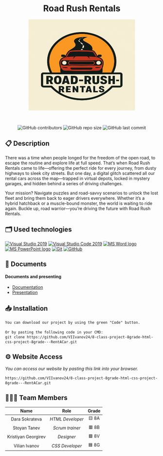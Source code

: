 <h1 align="center">Road Rush Rentals</h1>
 
<p align = "center">
<img height="300" width="350" src = "Road Rush Rentals/images/logo.png.jpg" alt = "logo">
</p>
 
<br>
 
<p align = "center">
<img alt="GitHub contributors" src="https://img.shields.io/github/contributors/">
<img alt="GitHub repo size" src="https://img.shields.io/github/repo-size/">
<img alt="GitHub last commit" src="https://img.shields.io/github/last-commit/">
</p> 
 
## 📋 Description
There was a time when people longed for the freedom of the open road, to escape the routine and explore life at full speed. That’s when Road Rush Rentals came to life—offering the perfect ride for every journey, from dusty highways to sleek city streets. But one day, a digital glitch scattered all our rental cars across the map—trapped in virtual depots, locked in mystery garages, and hidden behind a series of driving challenges.

Your mission? Navigate puzzles and road-savvy scenarios to unlock the lost fleet and bring them back to eager drivers everywhere. Whether it’s a hybrid hatchback or a muscle-bound monster, the world is waiting to ride again. Buckle up, road warrior—you’re driving the future with Road Rush Rentals.



## 🗂 Used technologies
<p align="left">
<a href="https://visualstudio.microsoft.com/"><img src="https://img.icons8.com/fluency/48/000000/visual-studio.png" alt="Visual Studio 2019"/></a>
<a href="https://code.visualstudio.com/"><img src="https://img.icons8.com/color/48/null/visual-studio-code-2019.png" alt="Visual Studio Code 2019"/></a>
<a href="https://www.microsoft.com/en-ww/microsoft-365/word"><img src="https://img.icons8.com/fluency/48/000000/microsoft-word-2019.png" alt="MS Word logo" width=48px /></a>
<a href="https://www.microsoft.com/en-us/microsoft-365/powerpoint"><img src="https://img.icons8.com/fluency/48/000000/microsoft-powerpoint-2019.png" alt="MS PowerPoint logo" width=48px /></a>
<a href="https://git-scm.com/"><img src="https://img.icons8.com/color/48/000000/git.png" alt="Git"/></a>
<a href="https://git-scm.com/"><img src="https://cdn-icons-png.flaticon.com/512/25/25231.png" alt="GitHub" heigh=48px width=48px/></a>
</p> 
 
## 📝 Documents
<h4>Documents and presenting</h4>
<ul>
<li><a href="                        ">Documentation</a></li>
<li><a href="                        ">Presentation</a></li>
</ul> 

 
 
## 📥 Installation
```
You can download our project by using the green "Code" button.
 
Or by pasting the following code in your CMD:
git clone https://github.com/VIIvanov24/8-class-project-8grade-html-css-project-8grade---RentACar.git
```
 
## ⚙ Website Access
 
*You can access our website by pasting this link into your browser.*
```
https://github.com/VIIvanov24/8-class-project-8grade-html-css-project-8grade---RentACar.git
```
 
## 👨🏻‍💻 Team Members
 
| **Name** | **Role** | **Grade** |
| :---:   | :---: | :---: |
| Dara Sokrateva | *HTML Developer* | 🟨 8A |
| Stoyan Tanev | *Scrum trainer*  | 🟥 8B |
| Kristiyan Georgirev | *Designer*  | 🟩 8V |
| Vilian Ivanov |  *CSS Developer*  | 🟦 8G |
 
